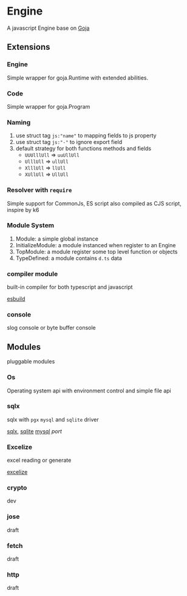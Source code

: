 # Engine

A javascript Engine base on [Goja](https://github.com/dop251/goja)

## Extensions

### Engine

Simple wrapper for goja.Runtime with extended abilities.

### Code

Simple wrapper for goja.Program

### Naming

1. use struct tag `js:"name"` to mapping fields to js property
2. use struct tag `js:"-"` to ignore export field
3. default strategy for both functions methods and fields
   + `UUUlllUll` => `uuUllUll`
   + `UlllUll` => `ullUll`
   + `XlllUll` => `llUll`
   + `XUllUll` => `UllUll`

### Resolver with `require`

Simple support for CommonJs, ES script also compiled as CJS script, inspire by k6

### Module System

1. Module: a simple global instance
2. InitializeModule:  a module instanced when register to an Engine
3. TopModule: a module register some top level function or objects
4. TypeDefined: a module contains `d.ts` data

### compiler module

built-in compiler for both typescript and javascript

[esbuild](https://github.com/evanw/esbuild)

### console

slog console or byte buffer console

## Modules

pluggable modules

### Os

Operating system api with environment control and simple file api

### sqlx

sqlx with `pgx` `mysql` and `sqlite` driver

[sqlx](https://github.com/jmoiron/sqlx),
[sqlite](https://github.com/glebarez/go-sqlite)
[mysql](https://github.com/go-sql-driver/mysql) *port*

### Excelize

excel reading or generate

[excelize](https://github.com/xuri/excelize/)

### crypto

dev

### jose

draft

### fetch

draft

### http

draft